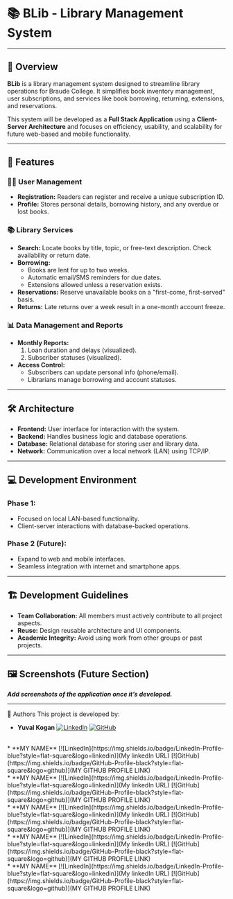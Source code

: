 # 📚 **BLib - Library Management System**   

---

## 📝 **Overview**  
**BLib** is a library management system designed to streamline library operations for Braude College. It simplifies book inventory management, user subscriptions, and services like book borrowing, returning, extensions, and reservations.  

This system will be developed as a **Full Stack Application** using a **Client-Server Architecture** and focuses on efficiency, usability, and scalability for future web-based and mobile functionality.  

---

## 🎯 **Features**  

### 🧑‍💼 **User Management**  
- **Registration:** Readers can register and receive a unique subscription ID.  
- **Profile:** Stores personal details, borrowing history, and any overdue or lost books.  

### 📚 **Library Services**  
- **Search:** Locate books by title, topic, or free-text description. Check availability or return date.  
- **Borrowing:**  
  - Books are lent for up to two weeks.  
  - Automatic email/SMS reminders for due dates.  
  - Extensions allowed unless a reservation exists.  
- **Reservations:** Reserve unavailable books on a "first-come, first-served" basis.  
- **Returns:** Late returns over a week result in a one-month account freeze.  

### 📊 **Data Management and Reports**  
- **Monthly Reports:**  
  1. Loan duration and delays (visualized).  
  2. Subscriber statuses (visualized).  
- **Access Control:**  
  - Subscribers can update personal info (phone/email).  
  - Librarians manage borrowing and account statuses.  

---

## 🛠 **Architecture**  
- **Frontend:** User interface for interaction with the system.  
- **Backend:** Handles business logic and database operations.  
- **Database:** Relational database for storing user and library data.  
- **Network:** Communication over a local network (LAN) using TCP/IP.  

---

## 💻 **Development Environment**  

### **Phase 1:**  
- Focused on local LAN-based functionality.  
- Client-server interactions with database-backed operations.  

### **Phase 2 (Future):**  
- Expand to web and mobile interfaces.  
- Seamless integration with internet and smartphone apps.  

---

## 🏗 **Development Guidelines**  
- **Team Collaboration:** All members must actively contribute to all project aspects.  
- **Reuse:** Design reusable architecture and UI components.  
- **Academic Integrity:** Avoid using work from other groups or past projects.  

---

## 🖼 **Screenshots** (Future Section)  
**_Add screenshots of the application once it’s developed._**

---

👥 Authors
This project is developed by:

* **Yuval Kogan**
[![LinkedIn](https://img.shields.io/badge/LinkedIn-Profile-blue?style=flat-square&logo=linkedin)](https://www.linkedin.com/in/yuval-kogan) [![GitHub](https://img.shields.io/badge/GitHub-Profile-black?style=flat-square&logo=github)](https://github.com/KoganTheDev)
<br>
* **MY NAME**
[![LinkedIn](https://img.shields.io/badge/LinkedIn-Profile-blue?style=flat-square&logo=linkedin)](My linkedIn URL)  [![GitHub](https://img.shields.io/badge/GitHub-Profile-black?style=flat-square&logo=github)](MY GITHUB PROFILE LINK)
<br>
* **MY NAME**
[![LinkedIn](https://img.shields.io/badge/LinkedIn-Profile-blue?style=flat-square&logo=linkedin)](My linkedIn URL)  [![GitHub](https://img.shields.io/badge/GitHub-Profile-black?style=flat-square&logo=github)](MY GITHUB PROFILE LINK)
<br>
* **MY NAME**
[![LinkedIn](https://img.shields.io/badge/LinkedIn-Profile-blue?style=flat-square&logo=linkedin)](My linkedIn URL)  [![GitHub](https://img.shields.io/badge/GitHub-Profile-black?style=flat-square&logo=github)](MY GITHUB PROFILE LINK)
<br>
* **MY NAME**
[![LinkedIn](https://img.shields.io/badge/LinkedIn-Profile-blue?style=flat-square&logo=linkedin)](My linkedIn URL)  [![GitHub](https://img.shields.io/badge/GitHub-Profile-black?style=flat-square&logo=github)](MY GITHUB PROFILE LINK)
<br>
* **MY NAME**
[![LinkedIn](https://img.shields.io/badge/LinkedIn-Profile-blue?style=flat-square&logo=linkedin)](My linkedIn URL)  [![GitHub](https://img.shields.io/badge/GitHub-Profile-black?style=flat-square&logo=github)](MY GITHUB PROFILE LINK)
